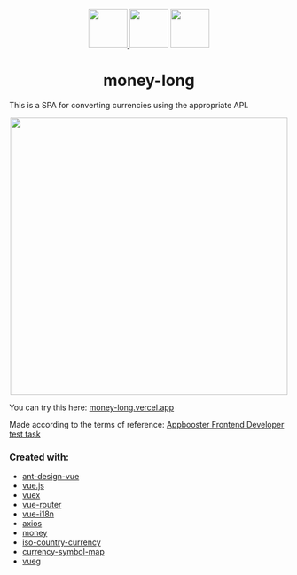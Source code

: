 <p align="center">
    <a href="https://www.antdv.com/docs/vue/introduce/">
        <img width="70" src="https://gw.alipayobjects.com/zos/rmsportal/KDpgvguMpGfqaHPjicRK.svg">
    </a>
    <img src="https://s3.amazonaws.com/static.graphemica.com/glyphs/i500s/000/010/184/original/002B-500x500.png?1275328183" width="70">
    <a href="https://vuejs.org/">
        <img width="70" src="https://vuejs.org/images/logo.png">
    </a>
</p>

<h1 align="center">money-long</h1>

<p>This is a SPA for converting currencies using the appropriate API.</p>
<p align="center">
    <img width="500" src="https://i.ibb.co/fDT5RK6/2021-01-08-00-56-33.png">
</p>

You can try this here: [money-long.vercel.app](https://money-long.vercel.app/)

Made according to the terms of reference: [Appbooster Frontend Developer test task](https://gist.github.com/KELiON/847543083fa37585dd06be197a405ec7)

### Сreated with:
- [ant-design-vue](https://www.antdv.com/docs/vue/introduce/)
- [vue.js](https://vuejs.org/)
- [vuex](https://vuex.vuejs.org/)
- [vue-router](https://router.vuejs.org/)
- [vue-i18n](https://kazupon.github.io/vue-i18n/)
- [axios](https://github.com/axios/axios)
- [money](https://www.npmjs.com/package/money)
- [iso-country-currency](https://www.npmjs.com/package/iso-country-currency)
- [currency-symbol-map](https://www.npmjs.com/package/currency-symbol-map)
- [vueg](https://www.npmjs.com/package/vueg)
